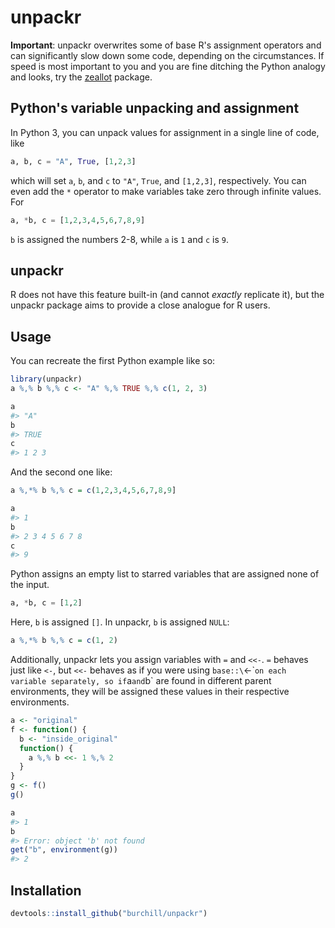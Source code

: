 unpackr
=======================================================

**Important**: unpackr overwrites some of base R's assignment operators and can significantly slow down some code, depending on the circumstances. If speed is most important to you and you are fine ditching the Python analogy and looks, try the [zeallot](https://github.com/r-lib/zeallot) package.

## Python's variable unpacking and assignment

In Python 3, you can unpack values for assignment in a single line of code, like

```python
a, b, c = "A", True, [1,2,3]
```

which will set `a`, `b`, and `c` to `"A"`, `True`, and `[1,2,3]`, respectively. You can even add the `*` operator to make variables take zero through infinite values. For

```python
a, *b, c = [1,2,3,4,5,6,7,8,9]
```

`b` is assigned the numbers 2-8, while `a` is `1` and `c` is `9`.

## unpackr

R does not have this feature built-in (and cannot *exactly* replicate it), but the unpackr package aims to provide a close analogue for R users.

## Usage

You can recreate the first Python example like so:

```r
library(unpackr)
a %,% b %,% c <- "A" %,% TRUE %,% c(1, 2, 3)

a
#> "A"
b
#> TRUE
c
#> 1 2 3
```

And the second one like:

```r
a %,*% b %,% c = c(1,2,3,4,5,6,7,8,9]

a
#> 1
b
#> 2 3 4 5 6 7 8
c
#> 9
```

Python assigns an empty list to starred variables that are assigned none of the input.

```python
a, *b, c = [1,2]
```

Here, `b` is assigned `[]`.  In unpackr, `b` is assigned `NULL`:

```r
a %,*% b %,% c = c(1, 2)
```

Additionally, unpackr lets you assign variables with `=` and `<<-`. `=` behaves just like `<-`, but `<<-` behaves as if you were using `base::\`<-\`` on each variable separately, so if `a` and `b` are found in different parent environments, they will be assigned these values in their respective environments.

```r
a <- "original"
f <- function() {
  b <- "inside_original"
  function() {
    a %,% b <<- 1 %,% 2
  }
}
g <- f()
g()

a
#> 1
b
#> Error: object 'b' not found
get("b", environment(g))
#> 2
```


## Installation

```r
devtools::install_github("burchill/unpackr")
```

